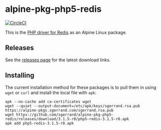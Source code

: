 # alpine-pkg-php5-redis

[![CircleCI](https://circleci.com/gh/sgerrand/alpine-pkg-php5-redis/tree/master.svg?style=svg)](https://circleci.com/gh/sgerrand/alpine-pkg-php5-redis/tree/master)

This is the [PHP driver for Redis][php-redis] as an Alpine Linux package.

## Releases

See the [releases page](https://github.com/sgerrand/alpine-pkg-php5-redis/releases) for the latest
download links.

## Installing

The current installation method for these packages is to pull them in using
`wget` or `curl` and install the local file with `apk`:

    apk --no-cache add ca-certificates wget
    wget --quiet --output-document=/etc/apk/keys/sgerrand.rsa.pub https://alpine-pkgs.sgerrand.com/sgerrand.rsa.pub
    wget https://github.com/sgerrand/alpine-pkg-php5-redis/releases/download/3.1.5-r0/php5-redis-3.1.5-r0.apk
    apk add php5-redis-3.1.5-r0.apk

[php-redis]: https://pecl.php.net/redis
